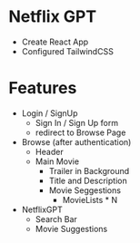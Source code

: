 # Netflix GPT 

- Create React App
- Configured TailwindCSS 

# Features
- Login / SignUp 
    - Sign In / Sign Up form 
    - redirect to Browse Page 
- Browse (after authentication)
    - Header 
    - Main Movie 
        - Trailer in Background 
        - Title and Description 
        - Movie Seggestions 
            - MovieLists * N 
- NetflixGPT 
    - Search Bar 
    - Movie Suggestions 